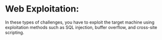 # Web Exploitation: 

In these types of challenges, you have to exploit the target machine using exploitation methods such as SQL injection, buffer overflow, and cross-site scripting.
